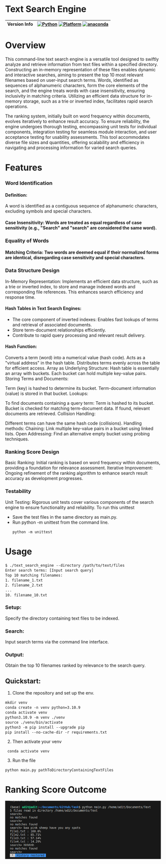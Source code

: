 # Text Search Engine
| Version Info | [![Python](https://img.shields.io/badge/python-v3.10.9-green)](https://www.python.org/downloads/release/python-3900/) [![Platform](https://img.shields.io/badge/Platforms-Ubuntu%2022.04.4%20LTS%2C%20win--64-orange)](https://releases.ubuntu.com/22.04/) [![anaconda](https://img.shields.io/badge/anaconda-v22.9.0-blue)](https://anaconda.org/anaconda/plotly/files?version=22.9.0) |
| ------------ | --------------------------------------------------------------------------------------------------------------------------------------------------------------------------------------------------------------------------------------------------------------------------------------------------------------------------------------------------------------------------------------- |

# Overview

This command-line text search engine is a versatile tool designed to swiftly analyze and retrieve information from text files within a specified directory. Constructing an in-memory representation of these files enables dynamic and interactive searches, aiming to present the top 10 most relevant filenames based on user-input search terms. Words, identified as sequences of alphanumeric characters, form the core elements of the search, and the engine treats words with case insensitivity, ensuring inclusivity in matching criteria. Utilizing an efficient data structure for in-memory storage, such as a trie or inverted index, facilitates rapid search operations.

The ranking system, initially built on word frequency within documents, evolves iteratively to enhance result accuracy. To ensure reliability, the engine undergoes thorough testing, encompassing unit tests for individual components, integration testing for seamless module interaction, and user acceptance testing for usability assessments. This tool accommodates diverse file sizes and quantities, offering scalability and efficiency in navigating and processing information for varied search queries.


# Features
### Word Identification
#### Definition:
A word is identified as a contiguous sequence of alphanumeric characters, excluding symbols and special characters.
#### Case Insensitivity: Words are treated as equal regardless of case sensitivity (e.g., "Search" and "search" are considered the same word).
### Equality of Words
#### Matching Criteria: Two words are deemed equal if their normalized forms are identical, disregarding case sensitivity and special characters.
### Data Structure Design
In-Memory Representation: Implements an efficient data structure, such as a trie or inverted index, to store and manage indexed words and corresponding file references. This enhances search efficiency and response time.
#### Hash Tables in Text Search Engines:

- The core component of inverted indexes: Enables fast lookups of terms and retrieval of associated documents.
- Store term-document relationships efficiently.
- Contribute to rapid query processing and relevant result delivery.

#### Hash Function:

Converts a term (word) into a numerical value (hash code).
Acts as a "virtual address" in the hash table.
Distributes terms evenly across the table for efficient access.
Array as Underlying Structure:
Hash table is essentially an array with buckets.
Each bucket can hold multiple key-value pairs.
Storing Terms and Documents:

Term (key) is hashed to determine its bucket.
Term-document information (value) is stored in that bucket.
Lookups:

To find documents containing a query term:
Term is hashed to its bucket.
Bucket is checked for matching term-document data.
If found, relevant documents are retrieved.
Collision Handling:

Different terms can have the same hash code (collisions).
Handling methods:
Chaining: Link multiple key-value pairs in a bucket using linked lists.
Open Addressing: Find an alternative empty bucket using probing techniques.


### Ranking Score Design
Basic Ranking: Initial ranking is based on word frequency within documents, providing a foundation for relevance assessment.
Iterative Improvement: Ongoing refinement of the ranking algorithm to enhance search result accuracy as development progresses.

### Testability
Unit Testing: Rigorous unit tests cover various components of the search engine to ensure functionality and reliability.
To run this unittest
- Save the test files in the same directory as main.py.
- Run python -m unittest from the command line.
  ```
  python -m unittest
  ```

# Usage
```
$ ./text_search_engine --directory /path/to/text/files
Enter search terms: [Input search query]
Top 10 matching filenames:
1. filename_1.txt
2. filename_2.txt
...
10. filename_10.txt

```
### Setup: 
Specify the directory containing text files to be indexed.
### Search: 
Input search terms via the command line interface.
### Output:
Obtain the top 10 filenames ranked by relevance to the search query.

## Quickstart:
1. Clone the repository and set up the env.
```
mkdir venv
conda create -n venv python=3.10.9
conda activate venv
python3.10.9 -m venv ./venv
source ./venv/bin/activate
python3 -m pip install --upgrade pip
pip install --no-cache-dir -r requirements.txt

```


2. Then activate your venv
```
 conda activate venv
```
3. Run the file
```
python main.py pathToDirectoryContainingTextFiles

```

# Ranking Score Outcome
![](assets/received_263334123210267.png)


